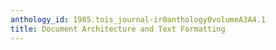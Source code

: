 ```yaml
---
anthology_id: 1985.tois_journal-ir0anthology0volumeA3A4.1
title: Document Architecture and Text Formatting
---
```

